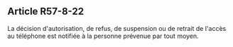 Article R57-8-22
----
La décision d'autorisation, de refus, de suspension ou de retrait de l'accès au
téléphone est notifiée à la personne prévenue par tout moyen.

